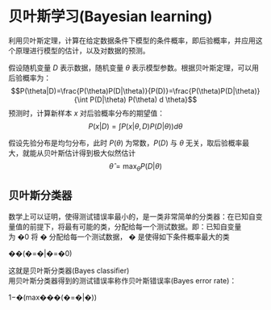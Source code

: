 # 贝叶斯学习(Bayesian learning)

利用贝叶斯定理，计算在给定数据条件下模型的条件概率，即后验概率，并应用这个原理进行模型的估计，以及对数据的预测。

假设随机变量 $D$ 表示数据，随机变量 $\theta$ 表示模型参数。根据贝叶斯定理，可以用后验概率为：
$$P(\theta|D)=\frac{P(\theta)P(D|\theta)}{P(D)}=\frac{P(\theta)P(D|\theta)}{\int P(D|\theta) P(\theta) d \theta}$$
预测时，计算新样本 $x$ 对后验概率分布的期望值：
$$P(x|D)=\int P(x|\theta,D)P(D|\theta))d \theta$$

假设先验分布是均匀分布，此时 $P(\theta)$ 为常数，$P(D)$ 与 $\theta$ 无关，取后验概率最大，就能从贝叶斯估计得到极大似然估计
$$\hat{\theta}=\max_{\theta}P(D|\theta)$$


## 贝叶斯分类器

数学上可以证明，使得测试错误率最小的，是一类非常简单的分类器：在已知自变量值的前提下，将最有可能的类，分配给每一个测试数据。即：已知自变量为 �0 将 � 分配给每一个测试数据， � 是使得如下条件概率最大的类

��(�=�|�=�0)

这就是贝叶斯分类器(Bayes classifier)  
用贝叶斯分类器得到的测试错误率称作贝叶斯错误率(Bayes error rate)：

1−�(max���(�=�|�))